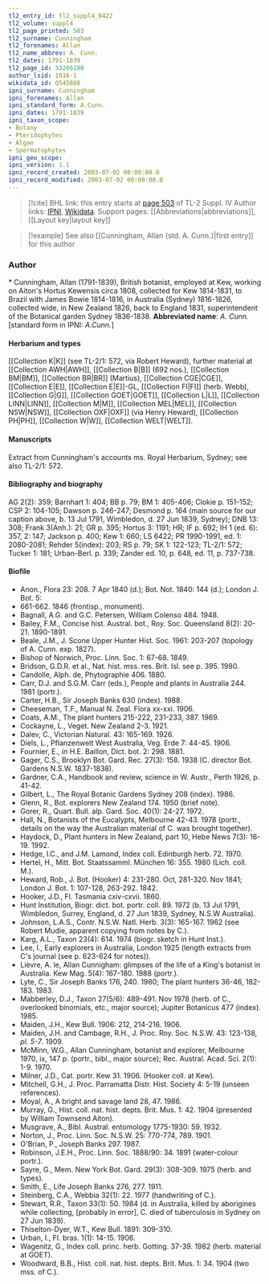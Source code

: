 ```yaml
---
tl2_entry_id: tl2_suppl4_0422
tl2_volume: suppl4
tl2_page_printed: 503
tl2_surname: Cunningham
tl2_forenames: Allan
tl2_name_abbrev: A. Cunn.
tl2_dates: 1791-1839
tl2_page_id: 33266180
author_lsid: 1916-1
wikidata_id: Q545888
ipni_surname: Cunningham
ipni_forenames: Allan
ipni_standard_form: A.Cunn.
ipni_dates: 1791-1839
ipni_taxon_scope: 
- Botany
- Pteridophytes
- Algae
- Spermatophytes
ipni_geo_scope: 
ipni_version: 1.1
ipni_record_created: 2003-07-02 00:00:00.0
ipni_record_modified: 2003-07-02 00:00:00.0
---
```


> [!cite] BHL link: this entry starts at [page 503](https://www.biodiversitylibrary.org/page/33266180) of TL-2 Suppl. IV
> Author links: [IPNI](https://www.ipni.org/a/1916-1), [Wikidata](https://www.wikidata.org/wiki/Q545888). Support pages: [[Abbreviations|abbreviations]], [[Layout key|layout key]]

> [!example] See also [[Cunningham, Allan {std. A. Cunn.}|first entry]] for this author

### Author

\* Cunningham, Allan (1791-1839), British botanist, employed at Kew, working on Aiton's Hortus Kewensis circa 1808, collected for Kew 1814-1831, to Brazil with James Bowie 1814-1816, in Australia (Sydney) 1816-1826, collected wide, in New Zealand 1826, back to England 1831, superintendent of the Botanical garden Sydney 1836-1838. 
**Abbreviated name**: *A. Cunn.* \[standard form in IPNI: *A.Cunn.*\]

#### Herbarium and types

[[Collection K|K]] (see TL-2/1: 572, via Robert Heward), further material at [[Collection AWH|AWH]], [[Collection B|B]] (692 nos.), [[Collection BM|BM]], [[Collection BR|BR]] (Martius), [[Collection CGE|CGE]], [[Collection E|E]], [[Collection E|E]]-GL, [[Collection FI|FI]] (herb. Webb), [[Collection G|G]], [[Collection GOET|GOET]], [[Collection L|L]], [[Collection LINN|LINN]], [[Collection M|M]], [[Collection MEL|MEL]], [[Collection NSW|NSW]], [[Collection OXF|OXF]] (via Henry Heward), [[Collection PH|PH]], [[Collection W|W]], [[Collection WELT|WELT]].

#### Manuscripts

Extract from Cunningham's accounts ms. Royal Herbarium, Sydney; see also TL-2/1: 572.

#### Bibliography and biography

AG 2(2): 359; Barnhart 1: 404; BB p. 79; BM 1: 405-406; Clokie p. 151-152; CSP 2: 104-105; Dawson p. 246-247; Desmond p. 164 (main source for our caption above, b. 13 Jul 1791, Wimbledon, d. 27 Jun 1839, Sydney); DNB 13: 308; Frank 3(Anh.): 21; GR p. 395; Hortus 3: 1191; HR; IF p. 692; IH 1 (ed. 6): 357, 2: 147; Jackson p. 400; Kew 1: 660; LS 6422; PR 1990-1991, ed. 1: 2080-2081; Rehder 5(index): 203; RS p. 79; SK 1: 122-123; TL-2/1: 572; Tucker 1: 181; Urban-Berl. p. 339; Zander ed. 10, p. 648, ed. 11, p. 737-738.

#### Biofile

- Anon., Flora 23: 208. 7 Apr 1840 (d.); Bot. Not. 1840: 144 (d.); London J. Bot. 5:
- 661-662. 1846 (frontisp., monument).
- Bagnall, A.G. and G.C. Petersen, William Colenso 484. 1948.
- Bailey, F.M., Concise hist. Austral. bot., Roy. Soc. Queensland 8(2): 20-21. 1890-1891.
- Beale, J.M., J. Scone Upper Hunter Hist. Soc. 1961: 203-207 (topology of A. Cunn. exp. 1827).
- Bishop of Norwich, Proc. Linn. Soc. 1: 67-68. 1849.
- Bridson, G.D.R. et al., Nat. hist. mss. res. Brit. Isl. see p. 395. 1980.
- Candolle, Alph. de, Phytographie 406. 1880.
- Carr, D.J. and S.G.M. Carr (eds.), People and plants in Australia 244. 1981 (portr.).
- Carter, H.B., Sir Joseph Banks 630 (index). 1988.
- Cheeseman, T.F., Manual N. Zeal. Flora xx-xxi. 1906.
- Coats, A.M., The plant hunters 215-222, 231-233, 387. 1969.
- Cockayne, L., Veget. New Zealand 2-3. 1921.
- Dalev, C., Victorian Natural. 43: 165-169. 1926.
- Diels, L., Pflanzenwelt West Australia, Veg. Erde 7: 44-45. 1906.
- Fournier, E., *in* H.E. Baillon, Dict. bot. 2: 298. 1881.
- Gager, C.S., Brooklyn Bot. Gard. Rec. 27(3): 158. 1938 (C. director Bot. Gardens N.S.W. 1837-1838).
- Gardner, C.A., Handbook and review, science in W. Austr., Perth 1926, p. 41-42.
- Gilbert, L., The Royal Botanic Gardens Sydney 208 (index). 1986.
- Glenn, R., Bot. explorers New Zealand 174. 1950 (brief note).
- Gorer, R., Quart. Bull. alp. Gard. Soc. 40(1): 24-27. 1972.
- Hall, N., Botanists of the Eucalypts, Melbourne 42-43. 1978 (portr., details on the way the Australian material of C. was brought together).
- Haydock, D., Plant hunters in New Zealand, part 10, Hebe News 7(3): 16-19. 1992.
- Hedge, I.C., and J.M. Lamond, Index coll. Edinburgh herb. 72. 1970.
- Hertel, H., Mitt. Bot. Staatssamml. München 16: 355. 1980 (Lich. coll. M.).
- Heward, Rob., J. Bot. (Hooker) 4: 231-280. Oct, 281-320. Nov 1841; London J. Bot. 1: 107-128, 263-292. 1842.
- Hooker, J.D., Fl. Tasmania cxiv-cxvii. 1860.
- Hunt Institution, Biogr. dict. bot. portr. coll. 89. 1972 (b. 13 Jul 1791, Wimbledon, Surrey, England, d. 27 Jun 1839, Sydney, N.S.W Australia).
- Johnson, L.A.S., Contr. N.S.W. Natl. Herb. 3(3): 165-167. 1962 (see Robert Mudie, apparent copying from notes by C.).
- Karg, A.L., Taxon 23(4): 614. 1974 (biogr. sketch in Hunt Inst.).
- Lee, I., Early explorers in Australia, London 1925 (length extracts from C's journal (see p. 623-624 for notes)).
- Lièvre, A. le, Allan Cunnigham: glimpses of the life of a King's botanist in Australia. Kew Mag. 5(4): 167-180. 1988 (portr.).
- Lyte, C., Sir Joseph Banks 176, 240. 1980; The plant hunters 36-46, 182-183. 1983.
- Mabberley, D.J., Taxon 27(5/6): 489-491. Nov 1978 (herb. of C., overlooked binomials, etc., major source); Jupiter Botanicus 477 (index). 1985.
- Maiden, J.H., Kew Bull. 1906: 212, 214-216. 1906.
- Maiden, J.H. and Cambage, R.H., J. Proc. Roy. Soc. N.S.W. 43: 123-138, *pl. 5-7*. 1909.
- McMinn, W.G., Allan Cunningham, botanist and explorer, Melbourne 1970, ix, 147 p. (portr., bibl., major source); Rec. Austral. Acad. Sci. 2(1): 1-9. 1970.
- Milner, J.D., Cat. portr. Kew 31. 1906. (Hooker coll. at Kew).
- Mitchell, G.H., J. Proc. Parramatta Distr. Hist. Society 4: 5-19 (unseen references).
- Moyal, A., A bright and savage land 28, 47. 1986.
- Murray, G., Hist. coll. nat. hist. depts. Brit. Mus. 1: 42. 1904 (presented by William Townsend Aiton).
- Musgrave, A., Bibl. Austral. entomology 1775-1930: 59. 1932.
- Norton, J., Proc. Linn. Soc. N.S.W. 25: 770-774, 789. 1901.
- O'Brian, P., Joseph Banks 297. 1987.
- Robinson, J.E.H., Proc. Linn. Soc. 1888/90: 34. 1891 (water-colour portr.).
- Sayre, G., Mem. New York Bot. Gard. 29(3): 308-309. 1975 (herb. and types).
- Smith, E., Life Joseph Banks 276, 277. 1911.
- Steinberg, C.A., Webbia 32(1): 22. 1977 (handwriting of C.).
- Stewart, R.R., Taxon 33(1): 50. 1984 (d. in Australia, killed by aborigines while collecting, \[probably in error\], C. died of tuberculosis in Sydney on 27 Jun 1839).
- Thiselton-Dyer, W.T., Kew Bull. 1891: 309-310.
- Urban, I., Fl. bras. 1(1): 14-15. 1906.
- Wagenitz, G., Index coll. princ. herb. Gotting. 37-39. 1982 (herb. material at GOET).
- Woodward, B.B., Hist. coll. nat. hist. depts. Brit. Mus. 1: 34. 1904 (two mss. of C.).

